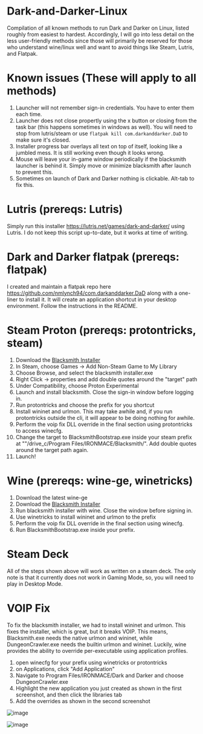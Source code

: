 # Dark-and-Darker-Linux
Compilation of all known methods to run Dark and Darker on Linux, listed roughly from easiest to hardest. Accordingly, I will go into less detail on the less user-friendly methods since those will primarily be reserved for those who understand wine/linux well and want to avoid things like Steam, Lutris, and Flatpak.

# Known issues (These will apply to all methods)
1. Launcher will not remember sign-in credentials. You have to enter them each time.
2. Launcher does not close propertly using the x button or closing from the task bar (this happens sometimes in windows as well). You will need to stop from lutris/steam or use `flatpak kill com.darkanddarker.DaD` to make sure it's closed.
3. Installer progress bar overlays all text on top of itself, looking like a jumbled mess. It is still working even though it looks wrong.
4. Mouse will leave your in-game window periodically if the blacksmith launcher is behind it. Simply move or minimize blacksmith after launch to prevent this.
5. Sometimes on launch of Dark and Darker nothing is clickable. Alt-tab to fix this.

# Lutris (prereqs: Lutris)
Simply run this installer https://lutris.net/games/dark-and-darker/ using Lutris. I do not keep this script up-to-date, but it works at time of writing.

# Dark and Darker flatpak (prereqs: flatpak)
I created and maintain a flatpak repo here https://github.com/nmlynch94/com.darkanddarker.DaD along with a one-liner to install it. It will create an application shortcut in your desktop environment. Follow the instructions in the README.

# Steam Proton (prereqs: protontricks, steam)
1. Download the [Blacksmith Installer](https://www.darkanddarker.com/)
2. In Steam, choose Games -> Add Non-Steam Game to My Library
3. Choose Browse, and select the blacksmith installer.exe
4. Right Click -> properties and add double quotes around the "target" path
5. Under Compatibility, choose Proton Experimental
6. Launch and install blacksmith. Close the sign-in window before logging in.
7. Run protontricks and choose the prefix for you shortcut
8. Install wininet and urlmon. This may take awhile and, if you run protontricks outside the cli, it will appear to be doing nothing for awhile.
9. Perform the voip fix DLL override in the final section using protontricks to access winecfg.
10. Change the target to BlacksmithBootstrap.exe inside your steam prefix at "<prefix>"/drive_c/Program Files/IRONMACE/Blacksmith/". Add double quotes around the target path again.
11. Launch!

# Wine (prereqs: wine-ge, winetricks)
1. Download the latest wine-ge
2. Download the [Blacksmith Installer](https://www.darkanddarker.com/)
3. Run blacksmith installer with wine. Close the window before signing in.
4. Use winetricks to install wininet and urlmon to the prefix
9. Perform the voip fix DLL override in the final section using winecfg.
10. Run BlacksmithBootstrap.exe inside your prefix.

# Steam Deck
All of the steps shown above will work as written on a steam deck. The only note is that it currently does not work in Gaming Mode, so, you will need to play in Desktop Mode.

# VOIP Fix
To fix the blacksmith installer, we had to install wininet and urlmon. This fixes the installer, which is great, but it breaks VOIP. This means, Blacksmith.exe needs the native urlmon and wininet, while DungeonCrawler.exe needs the builtin urlmon and wininet. Luckily, wine provides the ability to override per-executable using application profiles.

1. open winecfg for your prefix using winetricks or protontricks
2. on Applications, click "Add Application"
3. Navigate to Program Files/IRONMACE/Dark and Darker and choose DungeonCrawler.exe
4. Highlight the new application you just created as shown in the first screenshot, and then click the libraries tab
5. Add the overrides as shown in the second screenshot

![image](https://github.com/nmlynch94/Dark-and-Darker-Linux/assets/40608755/384596b5-047f-4fde-a54b-4c8b3db61857)

![image](https://github.com/nmlynch94/Dark-and-Darker-Linux/assets/40608755/f029353a-9858-43d0-8d42-bfaac9773d7c)
